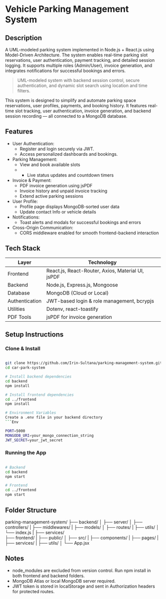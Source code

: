 # Vehicle Parking Management System

## Description
A UML-modeled parking system implemented in Node.js + React.js using Model-Driven Architecture. The system enables real-time parking slot reservations, user authentication, payment tracking, and detailed session logging. It supports multiple roles (Admin/User), invoice generation, and integrates notifications for successful bookings and errors.

> UML-modeled system with backend session control, secure authentication, and dynamic slot search using location and time filters.

This system is designed to simplify and automate parking space reservations, user profiles, payments, and booking history. It features real-time slot tracking, user authentication, invoice generation, and backend session recording — all connected to a MongoDB database.

## Features  
- User Authentication: 
    - Register and login securely via JWT.
    - Access personalized dashboards and bookings.
- Parking Management: 
    - View and book available slots
    - - Live status updates and countdown timers
- Invoice & Payment: 
    - PDF invoice generation using jsPDF
    - Invoice history and unpaid invoice tracking
    - Extend active parking sessions
- User Profile: 
    - Profile page displays MongoDB-sorted user data
    - Update contact Info or vehicle details
- Notifications: 
    - Toast alerts and modals for successful bookings and errors
- Cross-Origin Communication: 
    - CORS middleware enabled for smooth frontend-backend interaction

## Tech Stack

| Layer         | Technology                              |
|---------------|------------------------------------------|
| Frontend      | React.js, React-Router, Axios, Material UI, jsPDF                         |
| Backend       | Node.js, Express.js, Mongoose                     |
| Database      | MongoDB (Cloud or Local)               |
| Authentication| JWT-based login & role management, bcrypjs        |
| Utilities     | Dotenv, react-toastify               |
| PDF Tools   | jsPDF for invoice generation   |

## Setup Instructions

### Clone & Install
```bash

git clone https://github.com/Irin-Sultana/parking-management-system.git
cd car-park-system

# Install backend dependencies
cd backend
npm install

# Install frontend dependencies
cd ../frontend
npm install 

# Environment Variables
Create a .env file in your backend directory
```Env

PORT=5000
MONGODB_URI=your_mongo_connection_string
JWT_SECRET=your_jwt_secret
```

### Running the App
```bash

# Backend
cd backend
npm start

# Frontend
cd ../frontend
npm start
```
## Folder Structure

parking-management-system/
├── backend/
│   ├── server/
│       ├── controllers/
|       ├── middlewares/
|       ├── models/
│       ├── routes/
|       ├── utils/
│   └── index.js
|   ├── services/  
├── frontend/
|   ├── public/
│   ├── src/
|       ├── components/
|       ├── pages/
|       ├── services/
|       ├── utils/
│   └── App.jsx

## Notes
- node_modules are excluded from version control. Run npm install in both frontend and backend folders.
- MongoDB Atlas or local MongoDB server required.
- JWT token is stored in localStorage and sent in Authorization headers for protected routes.

